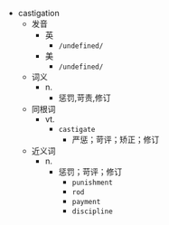 - castigation
  - 发音
    - 英
      - `/undefined/`
    - 美
      - `/undefined/`
  - 词义
    - n.
      - 惩罚,苛责,修订
  - 同根词
    - vt.
      - `castigate`
        - 严惩；苛评；矫正；修订
  - 近义词
    - n.
      - 惩罚；苛评；修订
        - `punishment`
        - `rod`
        - `payment`
        - `discipline`
